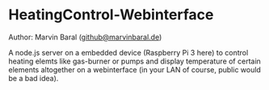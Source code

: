 # HeatingControl-Webinterface
Author: Marvin Baral (github@marvinbaral.de)

A node.js server on a embedded device (Raspberry Pi 3 here) to control heating elemts like gas-burner or pumps and display temperature of certain elements altogether on a webinterface (in your LAN of course, public would be a bad idea).
